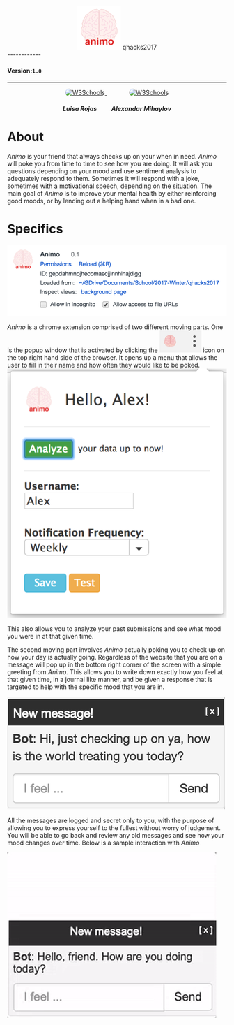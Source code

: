 <center><img src="www/img/browser_icon.png" width="100">  qhacks2017</center>
------------

#### Version:`1.0`

------

<center><a href="https://github.com/lrojas12">
<img border="0" alt="W3Schools" src="https://avatars2.githubusercontent.com/u/14943496?v=3&s=460" width="100" height="100" style="border-radius:25px;" >
</a>
&nbsp;&nbsp;&nbsp;&nbsp;&nbsp;&nbsp;&nbsp;&nbsp;&nbsp;&nbsp;&nbsp;&nbsp;
<a href="https://github.com/amihaylo">
<img border="0" alt="W3Schools" src="https://avatars2.githubusercontent.com/u/8698595?v=3&s=460" width="100" height="100" style="border-radius:25px;">
</a>

#### *Luisa Rojas* &nbsp;&nbsp;&nbsp;&nbsp;&nbsp;&nbsp;&nbsp;&nbsp; *Alexandar Mihaylov*

</center>

# About
*Animo* is your friend that always checks up on your when in need. *Animo* will poke you from time to time to see how you are doing. It will ask you questions depending on your mood and use sentiment analysis to adequately respond to them. Sometimes it will respond with a joke, sometimes with a motivational speech, depending on the situation. The main goal of *Animo* is to improve your mental health by either reinforcing good moods, or by lending out a helping hand when in a bad one.

# Specifics
![](./md-img/1.png)

*Animo* is a chrome extension comprised of two different moving parts. One is the popup window that is activated by clicking the <img src="./md-img/2.png"/> icon on the top right hand side of the browser. It opens up a menu that allows the user to fill in their name and how often they would like to be poked.
![](./md-img/3.png)

This also allows you to analyze your past submissions and see what mood you were in at that given time.

The second moving part involves *Animo* actually poking you to check up on how your day is actually going. Regardless of the website that you are on a message will pop up in the bottom right corner of the screen with a simple greeting from *Animo*. This allows you to write down exactly how you feel at that given time, in a journal like manner, and be given a response that is targeted to help with the specific mood that you are in. 

![](./md-img/4.png)

All the messages are logged and secret only to you, with the purpose of allowing you to express yourself to the fullest without worry of judgement. You will be able to go back and review any old messages and see how your mood changes over time. Below is a sample interaction with *Animo*

![](./md-img/gif1.gif)


